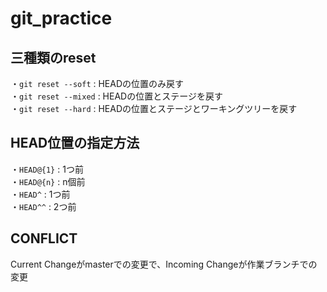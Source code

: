 # git_practice

## 三種類のreset
・`git reset --soft` : HEADの位置のみ戻す  
・`git reset --mixed` : HEADの位置とステージを戻す  
・`git reset --hard` : HEADの位置とステージとワーキングツリーを戻す  

## HEAD位置の指定方法
・`HEAD@{1}` : 1つ前  
・`HEAD@{n}` : n個前  
・`HEAD^` : 1つ前  
・`HEAD^^` : 2つ前  


## CONFLICT
Current Changeがmasterでの変更で、Incoming Changeが作業ブランチでの変更  
